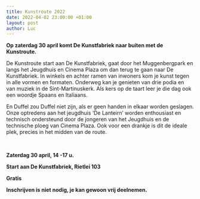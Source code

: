 ```yaml
---
title: Kunstroute 2022
date: 2022-04-02 23:00:00 +01:00
layout: post
author: Luc
---
```


<p><strong>Op zaterdag 30 april komt De Kunstfabriek naar buiten met de Kunstroute.</strong></p>
<p>De Kunstroute start aan De Kunstfabriek, gaat door het Muggenbergpark en langs het Jeugdhuis en Cinema Plaza om dan terug te gaan naar De Kunstfabriek. In winkels en achter ramen van inwoners kom je kunst tegen in alle vormen en formaten. Onderweg kan je genieten van drie podia en van muziek in de Sint-Martinuskerk. Als kers op de taart leer je die dag ook een woordje Spaans en Italiaans.</p>
<p>En Duffel zou Duffel niet zijn, als er geen handen in elkaar worden geslagen. Onze optredens aan het jeugdhuis ‘De Lanteirn’ worden enthousiast en technisch ondersteund door de jongeren van het Jeugdhuis en de technische ploeg van Cinema Plaza. Ook voor een drankje is dit de ideale plek, precies in het midden van de route.</p>
<br>
<p><strong>Zaterdag 30 april, 14 -17 u.</strong></p>
<p><strong>Start aan De Kunstfabriek, Rietlei 103</strong></p>
<p><strong>Gratis</strong></p>
<p><strong>Inschrijven is niet nodig, je kan gewoon vrij deelnemen.</strong></p>
<br>
